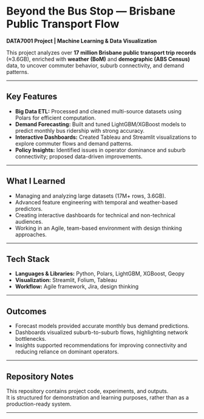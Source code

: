 # Beyond the Bus Stop — Brisbane Public Transport Flow

**DATA7001 Project | Machine Learning & Data Visualization**

This project analyzes over **17 million Brisbane public transport trip records** (≈3.6GB), enriched with **weather (BoM)** and **demographic (ABS Census)** data, to uncover commuter behavior, suburb connectivity, and demand patterns.

---

## Key Features
- **Big Data ETL:** Processed and cleaned multi-source datasets using Polars for efficient computation.  
- **Demand Forecasting:** Built and tuned LightGBM/XGBoost models to predict monthly bus ridership with strong accuracy.  
- **Interactive Dashboards:** Created Tableau and Streamlit visualizations to explore commuter flows and demand patterns.  
- **Policy Insights:** Identified issues in operator dominance and suburb connectivity; proposed data-driven improvements.  

---

## What I Learned
- Managing and analyzing large datasets (17M+ rows, 3.6GB).  
- Advanced feature engineering with temporal and weather-based predictors.  
- Creating interactive dashboards for technical and non-technical audiences.  
- Working in an Agile, team-based environment with design thinking approaches.  

---

## Tech Stack
- **Languages & Libraries:** Python, Polars, LightGBM, XGBoost, Geopy  
- **Visualization:** Streamlit, Folium, Tableau  
- **Workflow:** Agile framework, Jira, design thinking  

---

## Outcomes
- Forecast models provided accurate monthly bus demand predictions.  
- Dashboards visualized suburb-to-suburb flows, highlighting network bottlenecks.  
- Insights supported recommendations for improving connectivity and reducing reliance on dominant operators.  

---

## Repository Notes
This repository contains project code, experiments, and outputs.  
It is structured for demonstration and learning purposes, rather than as a production-ready system.  

---
